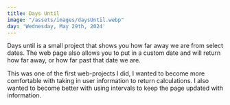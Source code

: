 ```yaml
---
title: Days Until
image: "/assets/images/daysUntil.webp"
day: 'Wednesday, May 29th, 2024'
---
```


Days until is a small project that shows you how far away we are from select dates. The web page also allows you to put in a custom date and will return how far away, or how far past that date we are.

This was one of the first web-projects I did, I wanted to become more comfortable with taking in user information to return calculations. I also wanted to become better with using intervals to keep the page updated with information.

